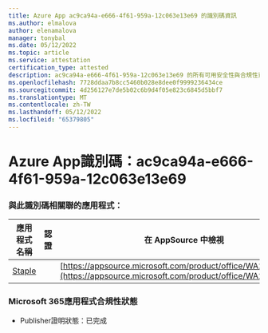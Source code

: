 ```yaml
---
title: Azure App ac9ca94a-e666-4f61-959a-12c063e13e69 的識別碼資訊
ms.author: elmalova
author: elenamalova
manager: tonybal
ms.date: 05/12/2022
ms.topic: article
ms.service: attestation
certification_type: attested
description: ac9ca94a-e666-4f61-959a-12c063e13e69 的所有可用安全性與合規性資訊。
ms.openlocfilehash: 7728ddaa7b8cc5460b028e8dee0f9999236434ce
ms.sourcegitcommit: 4d256127e7de5b02c6b9d4f05e823c6845d5bbf7
ms.translationtype: MT
ms.contentlocale: zh-TW
ms.lasthandoff: 05/12/2022
ms.locfileid: "65379805"
---
```

# <a name="azure-app-id-ac9ca94a-e666-4f61-959a-12c063e13e69"></a>Azure App識別碼：ac9ca94a-e666-4f61-959a-12c063e13e69


### <a name="apps-associated-with-this-id"></a>與此識別碼相關聯的應用程式：
| **應用程式名稱** | **認證** | **在 AppSource 中檢視** |
|--------------|---------------|-----------------------|
| [Staple](../forward/WA200003281.md) |  | [https://appsource.microsoft.com/product/office/WA200003281](https://appsource.microsoft.com/product/office/WA200003281) |

### <a name="microsoft-365-app-compliance-status"></a>Microsoft 365應用程式合規性狀態
- Publisher證明狀態：已完成
